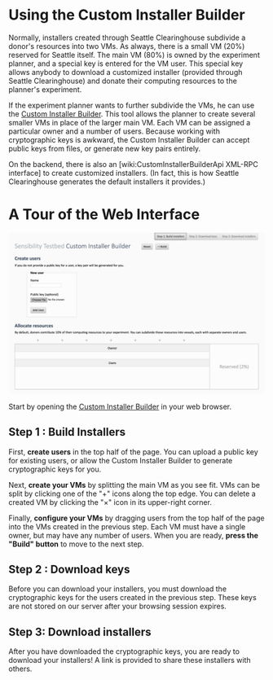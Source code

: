 # Using the Custom Installer Builder

Normally, installers created through Seattle Clearinghouse subdivide a donor's resources into two VMs. As always, there is a small VM (20%) reserved for Seattle itself. The main VM (80%) is owned by the experiment planner, and a special key is entered for the VM user. This special key allows anybody to download a customized installer (provided through Seattle Clearinghouse) and donate their computing resources to the planner's experiment.

If the experiment planner wants to further subdivide the VMs, he can use the [Custom Installer Builder](https://sensibilityclearinghouse.poly.edu/custominstallerbuilder/). This tool allows the planner to create several smaller VMs in place of the larger main VM. Each VM can be assigned a particular owner and a number of users. Because working with cryptographic keys is awkward, the Custom Installer Builder can accept public keys from files, or generate new key pairs entirely.

On the backend, there is also an [wiki:CustomInstallerBuilderApi XML-RPC interface] to create customized installers. (In fact, this is how Seattle Clearinghouse generates the default installers it provides.)



# A Tour of the Web Interface
![cib.png](../../ATTACHMENTS/CustomInstallerBuilder/cib-update.png)

Start by opening the [Custom Installer Builder](https://sensibilityclearinghouse.poly.edu/custominstallerbuilder/) in your web browser.

## Step 1 : Build Installers
First, **create users** in the top half of the page. You can upload a public key for existing users, or allow the Custom Installer Builder to generate cryptographic keys for you.

Next, **create your VMs** by splitting the main VM as you see fit. VMs can be split by clicking one of the "+" icons along the top edge. You can delete a created VM by clicking the "×" icon in its upper-right corner.

Finally, **configure your VMs** by dragging users from the top half of the page into the VMs created in the previous step. Each VM must have a single owner, but may have any number of users. When you are ready, **press the "Build" button** to move to the next step.

## Step 2 : Download keys
Before you can download your installers, you must download the cryptographic keys for the users created in the previous step. These keys are not stored on our server after your browsing session expires.

## Step 3: Download installers
After you have downloaded the cryptographic keys, you are ready to download your installers! A link is provided to share these installers with others.